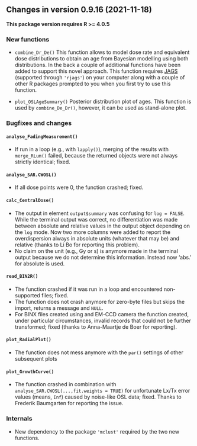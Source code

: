 




<!-- NEWS.md was auto-generated by NEWS.Rmd. Please DO NOT edit by hand!-->

## Changes in version 0.9.16 (2021-11-18)

**This package version requires R \>= 4.0.5**

### New functions

-   `combine_Dr_De()` This function allows to model dose rate and
    equivalent dose distributions to obtain an age from Bayesian
    modelling using both distributions. In the back a couple of
    additional functions have been added to support this novel approach.
    This function requires [JAGS](https://mcmc-jags.sourceforge.io)
    (supported through `'rjags'`) on your computer along with a couple
    of other R packages prompted to you when you first try to use this
    function.

-   `plot_OSLAgeSummary()` Posterior distribution plot of ages. This
    function is used by `combine_De_Dr()`, however, it can be used as
    stand-alone plot.

### Bugfixes and changes

#### `analyse_FadingMeasurement()`

-   If run in a loop (e.g., with `lapply()`), merging of the results
    with `merge_RLum()` failed, because the returned objects were not
    always strictly identical; fixed.

#### `analyse_SAR.CWOSL()`

-   If all dose points were 0, the function crashed; fixed.

#### `calc_CentralDose()`

-   The output in element `output$summary` was confusing for
    `log = FALSE`. While the terminal output was correct, no
    differentiation was made between absolute and relative values in the
    output object depending on the `log` mode. Now two more columns were
    added to report the overdispersion always in absolute units
    (whatever that may be) and relative (thanks to Li Bo for reporting
    this problem).
-   No claim on the unit (e.g., Gy or s) is anymore made in the terminal
    output because we do not determine this information. Instead now
    ‘abs.’ for absolute is used.

#### `read_BIN2R()`

-   The function crashed if it was run in a loop and encountered
    non-supported files; fixed.
-   The function does not crash anymore for zero-byte files but skips
    the import, returns a message and `NULL`.
-   For BINX files created using and EM-CCD camera the function created,
    under particular circumstances, invalid records that could not be
    further transformed; fixed (thanks to Anna-Maartje de Boer for
    reporting).

#### `plot_RadialPlot()`

-   The function does not mess anymore with the `par()` settings of
    other subsequent plots

#### `plot_GrowthCurve()`

-   The function crashed in combination with
    `analyse_SAR.CWOSL(...,fit.weights = TRUE)` for unfortunate Lx/Tx
    error values (means, `Inf`) caused by noise-like OSL data; fixed.
    Thanks to Frederik Baumgarten for reporting the issue.

### Internals

-   New dependency to the package `'mclust'` required by the two new
    functions.
